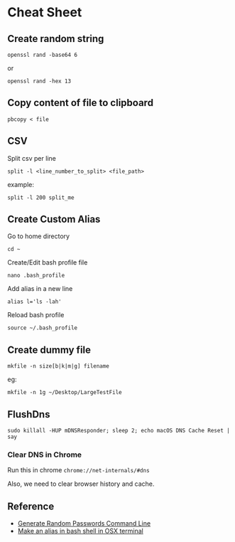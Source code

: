 # Cheat Sheet

## Create random string

`openssl rand -base64 6`

or

`openssl rand -hex 13`

## Copy content of file to clipboard

`pbcopy < file`

## CSV

Split csv per line

`split -l <line_number_to_split> <file_path>`

example:

`split -l 200 split_me`

## Create Custom Alias

Go to home directory

`cd ~`

Create/Edit bash profile file

`nano .bash_profile`

Add alias in a new line

`alias l='ls -lah'`

Reload bash profile

`source ~/.bash_profile`

## Create dummy file

`mkfile -n size[b|k|m|g] filename`

eg:

`mkfile -n 1g ~/Desktop/LargeTestFile`

## FlushDns

`sudo killall -HUP mDNSResponder; sleep 2; echo macOS DNS Cache Reset | say`

### Clear DNS in Chrome

Run this in chrome `chrome://net-internals/#dns`

Also, we need to clear browser history and cache.

## Reference

* [Generate Random Passwords Command Line](http://osxdaily.com/2011/05/10/generate-random-passwords-command-line/)
* [Make an alias in bash shell in OSX terminal](https://coolestguidesontheplanet.com/make-an-alias-in-bash-shell-in-os-x-terminal/)